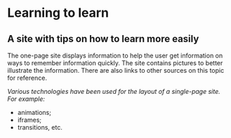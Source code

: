 # Learning to learn

## A site with tips on how to learn more easily

The one-page site displays information to help the user get information on ways to remember information quickly. The site contains pictures to better illustrate the information. There are also links to other sources on this topic for reference.

_Various technologies have been used for the layout of a single-page site._
_For example:_

- animations;
- iframes;
- transitions, etc.
